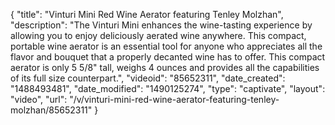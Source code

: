 {
    "title": "Vinturi Mini Red Wine Aerator featuring Tenley Molzhan",
    "description": "The Vinturi Mini enhances the wine-tasting experience by allowing you to enjoy deliciously aerated wine anywhere.  This compact, portable wine aerator is an essential tool for anyone who appreciates all the flavor and bouquet that a properly decanted wine has to offer.  This compact aerator is only 5 5\/8\" tall, weighs 4 ounces and provides all the capabilities of its full size counterpart.",
    "videoid": "85652311",
    "date_created": "1488493481",
    "date_modified": "1490125274",
    "type": "captivate",
    "layout": "video",
    "url": "\/v\/vinturi-mini-red-wine-aerator-featuring-tenley-molzhan\/85652311"
}
